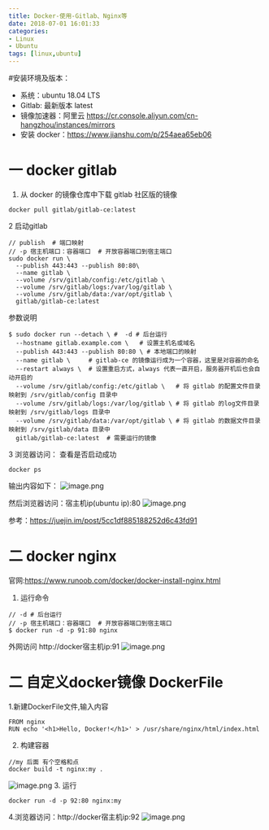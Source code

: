 ```yaml
---
title: Docker-使用-Gitlab、Nginx等
date: 2018-07-01 16:01:33
categories: 
- Linux 
- Ubuntu
tags: [linux,ubuntu]
---
```



#安装环境及版本：
- 系统：ubuntu 18.04 LTS
- Gitlab: 最新版本 latest
- 镜像加速器：阿里云 https://cr.console.aliyun.com/cn-hangzhou/instances/mirrors
- 安装 docker：https://www.jianshu.com/p/254aea65eb06

# 一 docker gitlab
1. 从 docker 的镜像仓库中下载 gitlab 社区版的镜像
```
docker pull gitlab/gitlab-ce:latest
```
2 启动gitlab
```
// publish  # 端口映射
// -p 宿主机端口：容器端口  # 开放容器端口到宿主端口
sudo docker run \
  --publish 443:443 --publish 80:80\
  --name gitlab \
  --volume /srv/gitlab/config:/etc/gitlab \
  --volume /srv/gitlab/logs:/var/log/gitlab \
  --volume /srv/gitlab/data:/var/opt/gitlab \
  gitlab/gitlab-ce:latest
```
参数说明
```
$ sudo docker run --detach \ #  -d # 后台运行
  --hostname gitlab.example.com \   # 设置主机名或域名
  --publish 443:443 --publish 80:80 \ # 本地端口的映射
  --name gitlab \     # gitlab-ce 的镜像运行成为一个容器，这里是对容器的命名
  --restart always \  # 设置重启方式，always 代表一直开启，服务器开机后也会自动开启的
  --volume /srv/gitlab/config:/etc/gitlab \   # 将 gitlab 的配置文件目录映射到 /srv/gitlab/config 目录中
  --volume /srv/gitlab/logs:/var/log/gitlab \ # 将 gitlab 的log文件目录映射到 /srv/gitlab/logs 目录中
  --volume /srv/gitlab/data:/var/opt/gitlab \ # 将 gitlab 的数据文件目录映射到 /srv/gitlab/data 目录中
  gitlab/gitlab-ce:latest  # 需要运行的镜像
```
3 浏览器访问：
查看是否启动成功
```
docker ps
```
输出内容如下：
![image.png](https://upload-images.jianshu.io/upload_images/2803682-d61bfad5d9baeba8.png?imageMogr2/auto-orient/strip%7CimageView2/2/w/1240)

然后浏览器访问：宿主机ip(ubuntu ip):80
![image.png](https://upload-images.jianshu.io/upload_images/2803682-1a2bb5eab9607aab.png?imageMogr2/auto-orient/strip%7CimageView2/2/w/1240)

参考：https://juejin.im/post/5cc1df885188252d6c43fd91
# 二 docker nginx
官网:https://www.runoob.com/docker/docker-install-nginx.html
1. 运行命令
```
// -d # 后台运行
// -p 宿主机端口：容器端口  # 开放容器端口到宿主端口
$ docker run -d -p 91:80 nginx
```
外网访问
http://docker宿主机ip:91
![image.png](https://upload-images.jianshu.io/upload_images/2803682-9f2e7e02b0a294a9.png?imageMogr2/auto-orient/strip%7CimageView2/2/w/1240)

# 二 自定义docker镜像 DockerFile
1.新建DockerFile文件,输入内容
```
FROM nginx
RUN echo '<h1>Hello, Docker!</h1>' > /usr/share/nginx/html/index.html
```
2. 构建容器
```
//my 后面 有个空格和点
docker build -t nginx:my .
```
![image.png](https://upload-images.jianshu.io/upload_images/2803682-81a8fc846b6996b0.png?imageMogr2/auto-orient/strip%7CimageView2/2/w/1240)
3. 运行
```
docker run -d -p 92:80 nginx:my
```
4.浏览器访问：http://docker宿主机ip:92
![image.png](https://upload-images.jianshu.io/upload_images/2803682-44bdf2fefb9eea42.png?imageMogr2/auto-orient/strip%7CimageView2/2/w/1240)
